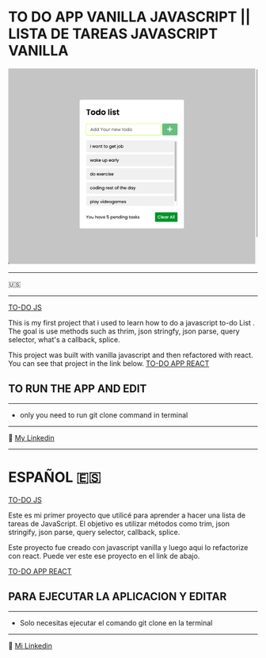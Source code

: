 # TO DO APP VANILLA JAVASCRIPT || LISTA DE TAREAS JAVASCRIPT VANILLA

![CAPTURE](/Todo%20App.png "APP SCREENSHOT")

---

:us:

---

[TO-DO JS](https://jairmontenegro.github.io/Todo-list// "click to enter")

This is my first project that i used to learn how to do a javascript to-do List . The goal is use methods such as thrim, json stringfy, json parse, query selector, what's a callback, splice.

This project was built with vanilla javascript and then refactored with react. You can see that project in the link below.
[TO-DO APP REACT](https://jairmontenegro.github.io/To-Do-App-React-r/ "click to enter")

## TO RUN THE APP AND EDIT

---

- only you need to run git clone command in terminal

---

:round_pushpin: [My Linkedin](https://www.linkedin.com/in/jair-montenegro-2a9499218/ "Jair Montenegro Florez")

---

# ESPAÑOL :es:

[TO-DO JS](https://jairmontenegro.github.io/Todo-list// "click to enter")

Este es mi primer proyecto que utilicé para aprender a hacer una lista de tareas de JavaScript. El objetivo es utilizar métodos como trim, json stringify, json parse, query selector, callback, splice.

Este proyecto fue creado con javascript vanilla y luego aqui lo refactorize con react.
Puede ver este ese proyecto en el link de abajo.

[TO-DO APP REACT](https://jairmontenegro.github.io/To-Do-App-React-r/ "click to enter")

## PARA EJECUTAR LA APLICACION Y EDITAR

---

- Solo necesitas ejecutar el comando git clone en la terminal

---

:round_pushpin: [Mi Linkedin](https://www.linkedin.com/in/jair-montenegro-2a9499218/ "Jair Montenegro Florez")

